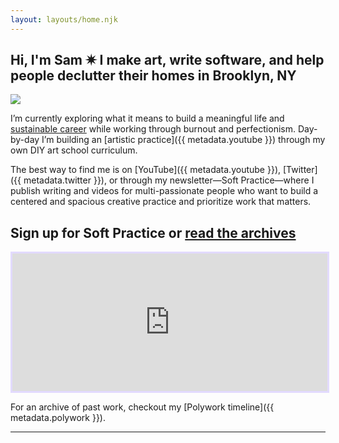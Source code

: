 ```yaml
---
layout: layouts/home.njk
---
```


<section class="home__hero">
  <div class="intro">
    <h1>Hi, I'm <span class="gradient__text">Sam</span> ✷ I make art, write software, and help people declutter their homes in Brooklyn, NY</h1>
    <img src="https://res.cloudinary.com/djrxspb6p/image/upload/v1630433697/headshot_pjvu4t.png" class="me"/>
  </div>
</section>

I’m currently exploring what it means to build a meaningful life and [sustainable career](/make-space/) while working through burnout and perfectionism. Day-by-day I’m building an [artistic practice]({{ metadata.youtube }}) through my own DIY art school curriculum.

The best way to find me is on [YouTube]({{ metadata.youtube }}), [Twitter]({{ metadata.twitter }}), or through my newsletter—Soft Practice—where I publish writing and videos for multi-passionate people who want to build a centered and spacious creative practice and prioritize work that matters.

<h2>Sign up for <span class="gradient__text">Soft Practice</span> or <a href="https://buttondown.email/samantha-andrews/archive">read the archives</a></h2>
<iframe
  scrolling="no"
  style="width:100%!important;height:220px;border:3px #e2dafe solid !important"
  src="https://buttondown.email/samantha-andrews?as_embed=true"
>
</iframe>

For an archive of past work, checkout my [Polywork timeline]({{ metadata.polywork }}).

---
